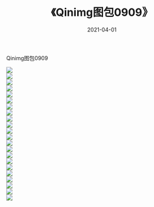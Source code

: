 ﻿---
layout: post
title:  《Qinimg图包0909》
date:   2021-04-01
img: http://imgx.orgx.ga/Qinimg图包/Qinimg图包0909/000.jpg
categories: [美女, 清纯, 唯美]
---

Qinimg图包0909

 ![](http://imgx.orgx.ga/Qinimg图包/Qinimg图包0909/001.jpg) <br>![](http://imgx.orgx.ga/Qinimg图包/Qinimg图包0909/002.jpg) <br>![](http://imgx.orgx.ga/Qinimg图包/Qinimg图包0909/003.jpg) <br>![](http://imgx.orgx.ga/Qinimg图包/Qinimg图包0909/004.jpg) <br>![](http://imgx.orgx.ga/Qinimg图包/Qinimg图包0909/005.jpg) <br>![](http://imgx.orgx.ga/Qinimg图包/Qinimg图包0909/006.jpg) <br>![](http://imgx.orgx.ga/Qinimg图包/Qinimg图包0909/007.jpg) <br>![](http://imgx.orgx.ga/Qinimg图包/Qinimg图包0909/008.jpg) <br>![](http://imgx.orgx.ga/Qinimg图包/Qinimg图包0909/009.jpg) <br>![](http://imgx.orgx.ga/Qinimg图包/Qinimg图包0909/010.jpg) <br>![](http://imgx.orgx.ga/Qinimg图包/Qinimg图包0909/011.jpg) <br>![](http://imgx.orgx.ga/Qinimg图包/Qinimg图包0909/012.jpg) <br>![](http://imgx.orgx.ga/Qinimg图包/Qinimg图包0909/013.jpg) <br>![](http://imgx.orgx.ga/Qinimg图包/Qinimg图包0909/014.jpg) <br>![](http://imgx.orgx.ga/Qinimg图包/Qinimg图包0909/015.jpg) <br>![](http://imgx.orgx.ga/Qinimg图包/Qinimg图包0909/016.jpg) <br>![](http://imgx.orgx.ga/Qinimg图包/Qinimg图包0909/017.jpg) <br>![](http://imgx.orgx.ga/Qinimg图包/Qinimg图包0909/018.jpg) <br>![](http://imgx.orgx.ga/Qinimg图包/Qinimg图包0909/019.jpg) <br>![](http://imgx.orgx.ga/Qinimg图包/Qinimg图包0909/020.jpg) <br>![](http://imgx.orgx.ga/Qinimg图包/Qinimg图包0909/021.jpg) <br>![](http://imgx.orgx.ga/Qinimg图包/Qinimg图包0909/022.jpg) <br>
